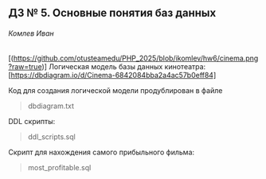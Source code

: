 ## ДЗ № 5. Основные понятия баз данных
###### Комлев Иван

[(https://github.com/otusteamedu/PHP_2025/blob/ikomlev/hw6/cinema.png?raw=true)]
Логическая модель базы данных кинотеатра:
[https://dbdiagram.io/d/Cinema-6842084bba2a4ac57b0eff84]

Код для создания логической модели продублирован в файле
> dbdiagram.txt

DDL скрипты:
> ddl_scripts.sql

Скрипт для нахождения самого прибыльного фильма:
> most_profitable.sql

